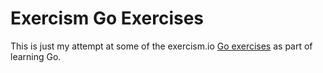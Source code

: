 # Exercism Go Exercises

This is just my attempt at some of the exercism.io [Go exercises](go-exercises)
as part of learning Go. 

[go-exercises]: http://exercism.io/exercises/go/

